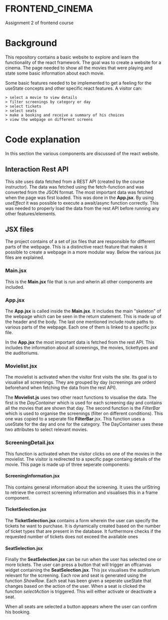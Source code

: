 # FRONTEND_CINEMA
Assignment 2 of frontend course

# Background
This repository contains a basic website to explore and learn the functionality of the react framework. The goal was to create a website for a cinema. The page needed to show all the movies that were playing and state some basic information about each movie. 

Some basic features needed to be implemented to get a feeling for the useState concepts and other specific react features. A visitor can:
```
> select a movie to view details
> filter screenings by category or day
> select tickets
> select seats
> make a booking and receive a summary of his choices
> view the webpage on different screens
```

# Code explanation
In this section the various components are discussed of the react website.

## Interaction Rest API
This site uses data fetched from a REST API (created by the course instructor). The data was fetched using the fetch-function and was converted from the JSON format. The most important data was fetched when the page was first loaded. This was done in the **App.jsx**. By using *useEffect* it was possible to execute a await/async function correctly. This was needed to properly load the data from the rest API before running any other features/elements. 

## JSX files
The project contains of a set of jsx files that are responsible for different parts of the webpage. This is a distinctive react feature that makes it possible to create a webpage in a more modular way. Below the various jsx files are explained.

### Main.jsx
This is the **Main.jsx** file that is run and wherin all other components are included. 

### App.jsx
The **App.jsx** is called inside the **Main.jsx**. It includes the main "skeleton" of the webpage which can be seen in the return statement. This is made up of the header and the body. The last one mentioned include route paths to various parts of the webpage. Each one of them is linked to a specific jsx file. 

In the **App.jsx** the most important data is fetched from the rest API. This includes the information about all screenings, the movies, tickettypes and the auditoriums. 

### Movielist.jsx
The movielist is activated when the visitor first visits the site. Its goal is to visualise all screenings. They are grouped by day (screenings are orderd beforehand when fetching the data from the rest API). 

The **Movielist.js** uses two other react functions to visualise the data. The first is the *DayContainer* which is used for each screening day and contains all the movies that are shown that day. The second function is the *FilterBar* which is used to organise the screenings (filter on different conditions). This one was copied to a seperate file **FilterBar**.jsx. This function uses a useState for the day and one for the category. The DayContainer uses these two attributes to select relevant movies. 

### ScreeningDetail.jsx
This function is activated when the visitor clicks on one of the movies in the movielist. The visitor is redirected to a specific page containg details of the movie. This page is made up of three seperate components:

#### ScreeningInformation.jsx
This contains general information about the screening. It uses the urlString to retrieve the correct screening information and visualises this in a frame component.

#### TicketSelection.jsx
The **TicketSelection.jsx** contains a form wherein the user can specify the tickets he want to purchase. It is dynamically created based on the number of ticket types that are present in the database. It furthermore checks if the requested number of tickets does not exceed the available ones


#### SeatSelection.jsx
Finally the **SeatSelection.jsx** can be run when the user has selected one or more tickets. The user can press a button that will trigger an offcanvas widget containing the **SeatSelection.jsx**. This jsx visualises the auditorium relevant for the screening. Each row and seat is generated using the function *ShowRow*. Each seat has been given a seperate useState that changes based on the action of the user. When a seat is clicked the function *selectAction* is triggered. This will either activate or deactivate a seat. 

When all seats are selected a button appears where the user can confirm his booking. 


